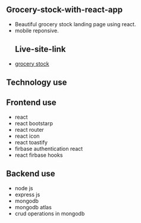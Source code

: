 
## Grocery-stock-with-react-app

- Beautiful grocery stock landing page using react.
- mobile reponsive.
  ## Live-site-link
 - [grocery stock](https://grocery-stock-f2e6a.web.app)
 ## Technology use
 ## Frontend use
 - react
 - react bootstarp
 - react router
 - react icon
 - react toastify
 - firbase authentication react
 - react firbase hooks 
 ## Backend use
 - node js
 - express js
 - mongodb
 - mongodb atlas
 - crud operations in mongodb
 